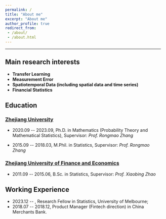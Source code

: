 ```yaml
---
permalink: /
title: "About me"
excerpt: "About me"
author_profile: true
redirect_from:
 - /about/
 - /about.html
---
```

- - -

## Main research interests
- **Transfer Learning**  
- **Measurement Error**  
- **Spatiotemporal Data (including spatial data and time series)**  
- **Financial Statistics**

## Education

### [Zhejiang University](https://www.zju.edu.cn/)

- 2020.09 -- 2023.09, Ph.D. in Mathematics (Probability Theory and Mathematical Statistics),  Supervisor: *Prof. Rongmao Zhang* 

- 2015.09 -- 2018.03, M.Phil. in Statistics,  Supervisor: *Prof. Rongmao Zhang* 

### [Zhejiang University of Finance and Economics](https://www.zufe.edu.cn/)

- 2011.09 --  2015.06, B.Sc. in Statistics,  Supervisor: *Prof. Xiaobing Zhao*   

## Working Experience
- 2023.12 -- , Research Fellow in Statistics, University of Melbourne;
- 2018.07 -- 2018.12, Product Manager (Fintech direction) in China Merchants Bank.

<!-- 
### Teaching Assistant in Zhejiang University
 
During doctoral studies： 

1. 2022.09 -- 2023.01, Life Insurance Science.

2. 2021.09 -- 2022.01, Life Insurance Science.

3. 2020.09 -- 2021.01, Calculus.

During master studies：

4. 2017.09 -- 2018.01, Life Insurance Science.

5. 2017.02 -- 2017.06, Probability Theory and Mathematical Statistics.

6. 2017.02 -- 2017.06, Mathematical Statistics.

7. 2016.09 -- 2017.01, Life Insurance Science.

### Teaching Assistant in Massive Open Online Course (MOOC)

Courses: Probability Theory and Mathematical Statistics (CAP), etc.
 
## Awards and Distinctions

- 2022, **Award of Honor for Graduate**, Zhejiang University.

- 2021, **Award of Honor for Graduate**, Zhejiang University.

- 2017, **Award of Honor for Graduate**, Zhejiang University.

- 2014, **The Third-class Scholarship for Excellent Students**, Zhejiang University of Finance and Economics.

- 2013, **The Second-class Scholarship for Excellent Students**, Zhejiang University of Finance and Economics.

- 2013, **The Title of Excellent Student Cadre**, Zhejiang University of Finance and Economics. 
 -->
